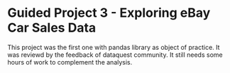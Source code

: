 # Guided Project 3 - Exploring eBay Car Sales Data
This project was the first one with pandas library as object of practice. It was reviewd by the feedback of dataquest community.
It still needs some hours of work to complement the analysis.

